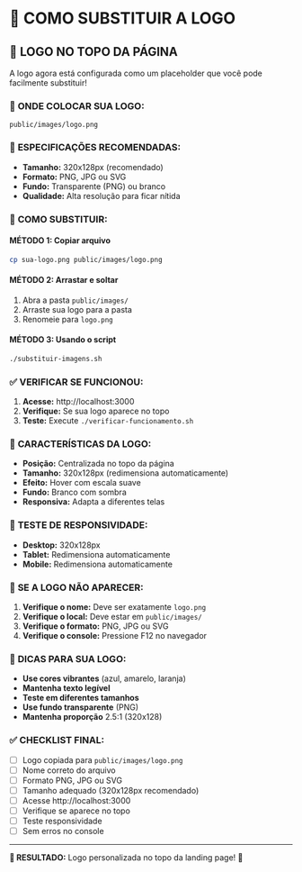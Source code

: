 # 🎨 COMO SUBSTITUIR A LOGO

## 🎯 **LOGO NO TOPO DA PÁGINA**

A logo agora está configurada como um placeholder que você pode facilmente substituir!

### 📁 **ONDE COLOCAR SUA LOGO:**

```
public/images/logo.png
```

### 🎨 **ESPECIFICAÇÕES RECOMENDADAS:**

- **Tamanho:** 320x128px (recomendado)
- **Formato:** PNG, JPG ou SVG
- **Fundo:** Transparente (PNG) ou branco
- **Qualidade:** Alta resolução para ficar nítida

### 🚀 **COMO SUBSTITUIR:**

#### **MÉTODO 1: Copiar arquivo**
```bash
cp sua-logo.png public/images/logo.png
```

#### **MÉTODO 2: Arrastar e soltar**
1. Abra a pasta `public/images/`
2. Arraste sua logo para a pasta
3. Renomeie para `logo.png`

#### **MÉTODO 3: Usando o script**
```bash
./substituir-imagens.sh
```

### ✅ **VERIFICAR SE FUNCIONOU:**

1. **Acesse:** http://localhost:3000
2. **Verifique:** Se sua logo aparece no topo
3. **Teste:** Execute `./verificar-funcionamento.sh`

### 🎯 **CARACTERÍSTICAS DA LOGO:**

- **Posição:** Centralizada no topo da página
- **Tamanho:** 320x128px (redimensiona automaticamente)
- **Efeito:** Hover com escala suave
- **Fundo:** Branco com sombra
- **Responsiva:** Adapta a diferentes telas

### 📱 **TESTE DE RESPONSIVIDADE:**

- **Desktop:** 320x128px
- **Tablet:** Redimensiona automaticamente
- **Mobile:** Redimensiona automaticamente

### 🔧 **SE A LOGO NÃO APARECER:**

1. **Verifique o nome:** Deve ser exatamente `logo.png`
2. **Verifique o local:** Deve estar em `public/images/`
3. **Verifique o formato:** PNG, JPG ou SVG
4. **Verifique o console:** Pressione F12 no navegador

### 🎨 **DICAS PARA SUA LOGO:**

- **Use cores vibrantes** (azul, amarelo, laranja)
- **Mantenha texto legível**
- **Teste em diferentes tamanhos**
- **Use fundo transparente** (PNG)
- **Mantenha proporção** 2.5:1 (320x128)

### ✅ **CHECKLIST FINAL:**

- [ ] Logo copiada para `public/images/logo.png`
- [ ] Nome correto do arquivo
- [ ] Formato PNG, JPG ou SVG
- [ ] Tamanho adequado (320x128px recomendado)
- [ ] Acesse http://localhost:3000
- [ ] Verifique se aparece no topo
- [ ] Teste responsividade
- [ ] Sem erros no console

---

**🎯 RESULTADO:** Logo personalizada no topo da landing page! 🚀


